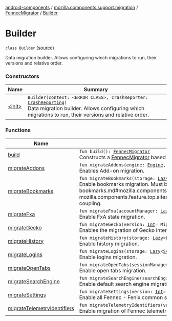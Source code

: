 [android-components](../../../index.md) / [mozilla.components.support.migration](../../index.md) / [FennecMigrator](../index.md) / [Builder](./index.md)

# Builder

`class Builder` [(source)](https://github.com/mozilla-mobile/android-components/blob/master/components/support/migration/src/main/java/mozilla/components/support/migration/FennecMigrator.kt#L247)

Data migration builder. Allows configuring which migrations to run, their versions and relative order.

### Constructors

| Name | Summary |
|---|---|
| [&lt;init&gt;](-init-.md) | `Builder(context: <ERROR CLASS>, crashReporter: `[`CrashReporting`](../../../mozilla.components.support.base.crash/-crash-reporting/index.md)`)`<br>Data migration builder. Allows configuring which migrations to run, their versions and relative order. |

### Functions

| Name | Summary |
|---|---|
| [build](build.md) | `fun build(): `[`FennecMigrator`](../index.md)<br>Constructs a [FennecMigrator](../index.md) based on the current configuration. |
| [migrateAddons](migrate-addons.md) | `fun migrateAddons(engine: `[`Engine`](../../../mozilla.components.concept.engine/-engine/index.md)`, addonCollectionProvider: `[`AddonCollectionProvider`](../../../mozilla.components.feature.addons.amo/-addon-collection-provider/index.md)`, addonUpdater: `[`AddonUpdater`](../../../mozilla.components.feature.addons.update/-addon-updater/index.md)`, version: `[`Int`](https://kotlinlang.org/api/latest/jvm/stdlib/kotlin/-int/index.html)` = Migration.Addons.currentVersion): `[`Builder`](./index.md)<br>Enables Add-on migration. |
| [migrateBookmarks](migrate-bookmarks.md) | `fun migrateBookmarks(storage: `[`Lazy`](https://kotlinlang.org/api/latest/jvm/stdlib/kotlin/-lazy/index.html)`<`[`PlacesBookmarksStorage`](../../../mozilla.components.browser.storage.sync/-places-bookmarks-storage/index.md)`>, pinnedSitesStorage: `[`PinnedSiteStorage`](../../../mozilla.components.feature.top.sites/-pinned-site-storage/index.md)`? = null, version: `[`Int`](https://kotlinlang.org/api/latest/jvm/stdlib/kotlin/-int/index.html)` = Migration.Bookmarks.currentVersion): `[`Builder`](./index.md)<br>Enable bookmarks migration. Must be called after [migrateHistory](migrate-history.md). Optionally, enable top sites migration, if [pinnedSitesStorage](migrate-bookmarks.md#mozilla.components.support.migration.FennecMigrator.Builder$migrateBookmarks(kotlin.Lazy((mozilla.components.browser.storage.sync.PlacesBookmarksStorage)), mozilla.components.feature.top.sites.PinnedSiteStorage, kotlin.Int)/pinnedSitesStorage) is specified. In Fennec, pinned sites are stored as special type of a bookmark, hence this coupling. |
| [migrateFxa](migrate-fxa.md) | `fun migrateFxa(accountManager: `[`Lazy`](https://kotlinlang.org/api/latest/jvm/stdlib/kotlin/-lazy/index.html)`<`[`FxaAccountManager`](../../../mozilla.components.service.fxa.manager/-fxa-account-manager/index.md)`>, version: `[`Int`](https://kotlinlang.org/api/latest/jvm/stdlib/kotlin/-int/index.html)` = Migration.FxA.currentVersion): `[`Builder`](./index.md)<br>Enable FxA state migration. |
| [migrateGecko](migrate-gecko.md) | `fun migrateGecko(version: `[`Int`](https://kotlinlang.org/api/latest/jvm/stdlib/kotlin/-int/index.html)` = Migration.Gecko.currentVersion): `[`Builder`](./index.md)<br>Enables the migration of Gecko internal files. |
| [migrateHistory](migrate-history.md) | `fun migrateHistory(storage: `[`Lazy`](https://kotlinlang.org/api/latest/jvm/stdlib/kotlin/-lazy/index.html)`<`[`PlacesHistoryStorage`](../../../mozilla.components.browser.storage.sync/-places-history-storage/index.md)`>, version: `[`Int`](https://kotlinlang.org/api/latest/jvm/stdlib/kotlin/-int/index.html)` = Migration.History.currentVersion): `[`Builder`](./index.md)<br>Enable history migration. |
| [migrateLogins](migrate-logins.md) | `fun migrateLogins(storage: `[`Lazy`](https://kotlinlang.org/api/latest/jvm/stdlib/kotlin/-lazy/index.html)`<`[`SyncableLoginsStorage`](../../../mozilla.components.service.sync.logins/-syncable-logins-storage/index.md)`>, version: `[`Int`](https://kotlinlang.org/api/latest/jvm/stdlib/kotlin/-int/index.html)` = Migration.Logins.currentVersion): `[`Builder`](./index.md)<br>Enable logins migration. |
| [migrateOpenTabs](migrate-open-tabs.md) | `fun migrateOpenTabs(sessionManager: `[`SessionManager`](../../../mozilla.components.browser.session/-session-manager/index.md)`, version: `[`Int`](https://kotlinlang.org/api/latest/jvm/stdlib/kotlin/-int/index.html)` = Migration.OpenTabs.currentVersion): `[`Builder`](./index.md)<br>Enable open tabs migration. |
| [migrateSearchEngine](migrate-search-engine.md) | `fun migrateSearchEngine(searchEngineManager: `[`SearchEngineManager`](../../../mozilla.components.browser.search/-search-engine-manager/index.md)`, version: `[`Int`](https://kotlinlang.org/api/latest/jvm/stdlib/kotlin/-int/index.html)` = Migration.SearchEngine.currentVersion): `[`Builder`](./index.md)<br>Enable default search engine migration. |
| [migrateSettings](migrate-settings.md) | `fun migrateSettings(version: `[`Int`](https://kotlinlang.org/api/latest/jvm/stdlib/kotlin/-int/index.html)` = Migration.Settings.currentVersion): `[`Builder`](./index.md)<br>Enable all Fennec - Fenix common settings migration. |
| [migrateTelemetryIdentifiers](migrate-telemetry-identifiers.md) | `fun migrateTelemetryIdentifiers(version: `[`Int`](https://kotlinlang.org/api/latest/jvm/stdlib/kotlin/-int/index.html)` = Migration.TelemetryIdentifiers.currentVersion): `[`Builder`](./index.md)<br>Enable migration of Fennec telemetry identifiers. |
